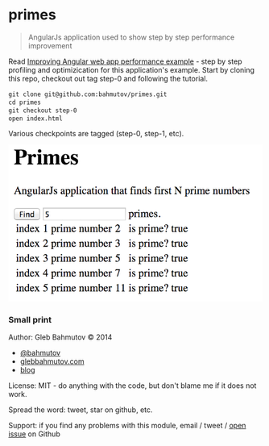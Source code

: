 # primes

> AngularJs application used to show step by step performance improvement

Read [Improving Angular web app performance example][1] - step by step profiling
and optimizication for this application's example. 
Start by cloning this repo, checkout out tag step-0 and following the tutorial.

    git clone git@github.com:bahmutov/primes.git
    cd primes
    git checkout step-0
    open index.html

Various checkpoints are tagged (step-0, step-1, etc).

![primes](images/primes.png)

### Small print

Author: Gleb Bahmutov &copy; 2014

* [@bahmutov](https://twitter.com/bahmutov)
* [glebbahmutov.com](http://glebbahmutov.com)
* [blog](http://bahmutov.calepin.co/)

License: MIT - do anything with the code, but don't blame me if it does not work.

Spread the word: tweet, star on github, etc.

Support: if you find any problems with this module, email / tweet /
[open issue](https://github.com/bahmutov/primes/issues?state=open) on Github

[1]: http://bahmutov.calepin.co/improving-angular-web-app-performance-example.html
